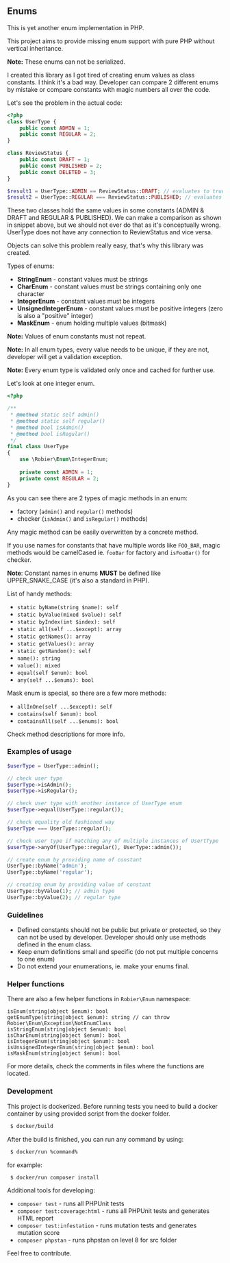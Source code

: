 Enums
-----

This is yet another enum implementation in PHP.

This project aims to provide missing enum support with pure PHP without vertical inheritance.

**Note:** These enums can not be serialized.

I created this library as I got tired of creating enum values as class constants. I think
it's a bad way. Developer can compare 2 different enums by mistake or compare constants with
magic numbers all over the code.

Let's see the problem in the actual code:
```php
<?php
class UserType {
    public const ADMIN = 1;
    public const REGULAR = 2;
}

class ReviewStatus {
    public const DRAFT = 1;
    public const PUBLISHED = 2;
    public const DELETED = 3;
}

$result1 = UserType::ADMIN == ReviewStatus::DRAFT; // evaluates to true
$result2 = UserType::REGULAR === ReviewStatus::PUBLISHED; // evaluates to true
```
These two classes hold the same values in some constants (ADMIN & DRAFT and REGULAR & PUBLISHED). We can
make a comparison as shown in snippet above, but we should not ever do that as it's conceptually wrong.
UserType does not have any connection to ReviewStatus and vice versa.

Objects can solve this problem really easy, that's why this library was created.

Types of enums:
- **StringEnum** - constant values must be strings
- **CharEnum** - constant values must be strings containing only one character
- **IntegerEnum** - constant values must be integers
- **UnsignedIntegerEnum** - constant values must be positive integers (zero is also a "positive" integer)
- **MaskEnum** - enum holding multiple values (bitmask)

**Note:** Values of enum constants must not repeat.

**Note:** In all enum types, every value needs to be unique, if they are not, developer will get a validation exception.

**Note:** Every enum type is validated only once and cached for further use.

Let's look at one integer enum.
```php
<?php

/**
 * @method static self admin()
 * @method static self regular()
 * @method bool isAdmin()
 * @method bool isRegular()
 */
final class UserType
{
    use \Robier\Enum\IntegerEnum;
    
    private const ADMIN = 1;
    private const REGULAR = 2;
}
```

As you can see there are 2 types of magic methods in an enum:
- factory (`admin()` and `regular()` methods)
- checker (`isAdmin()` and `isRegular()` methods)

Any magic method can be easily overwritten by a concrete method.

If you use names for constants that have multiple words like `FOO_BAR`, magic methods would be camelCased
ie. `fooBar` for factory and `isFooBar()` for checker.

**Note**: Constant names in enums **MUST** be defined like UPPER_SNAKE_CASE (it's also a standard in PHP).

List of handy methods:
- `static byName(string $name): self`
- `static byValue(mixed $value): self`
- `static byIndex(int $index): self`
- `static all(self ...$except): array`
- `static getNames(): array`
- `static getValues(): array`
- `static getRandom(): self`
- `name(): string`
- `value(): mixed`
- `equal(self $enum): bool`
- `any(self ...$enums): bool`

Mask enum is special, so there are a few more methods:
- `allInOne(self ...$except): self`
- `contains(self $enum): bool`
- `containsAll(self ...$enums): bool`

Check method descriptions for more info.

### Examples of usage

```php
$userType = UserType::admin();

// check user type
$userType->isAdmin();
$userType->isRegular();

// check user type with another instance of UserType enum
$userType->equal(UserType::regular());

// check equality old fashioned way
$userType === UserType::regular();

// check user type if matching any of multiple instances of UsertType
$userType->anyOf(UserType::regular(), UserType::admin());

// create enum by providing name of constant
UserType::byName('admin');
UserType::byName('regular');

// creating enum by providing value of constant
UserType::byValue(1); // admin type
UserType::byValue(2); // regular type
```

### Guidelines

- Defined constants should not be public but private or protected, so they can not be used
by developer. Developer should only use methods defined in the enum class.
- Keep enum definitions small and specific (do not put multiple concerns to one enum)
- Do not extend your enumerations, ie. make your enums final.

### Helper functions

There are also a few helper functions in `Robier\Enum` namespace:
```
isEnum(string|object $enum): bool
getEnumType(string|object $enum): string // can throw Robier\Enum\Exception\NotEnumClass
isStringEnum(string|object $enum): bool
isCharEnum(string|object $enum): bool
isIntegerEnum(string|object $enum): bool
isUnsignedIntegerEnum(string|object $enum): bool
isMaskEnum(string|object $enum): bool
```

For more details, check the comments in files where the functions are located.

### Development

This project is dockerized. 
Before running tests you need to build a docker container by using provided script from the docker folder.

```bash
 $ docker/build
```

After the build is finished, you can run any command by using:

```bash
 $ docker/run %command%
```

for example:

```bash
 $ docker/run composer install
```

Additional tools for developing:
- `composer test` - runs all PHPUnit tests
- `composer test:coverage:html` - runs all PHPUnit tests and generates HTML report
- `composer test:infestation` - runs mutation tests and generates mutation score
- `composer phpstan` - runs phpstan on level 8 for src folder

Feel free to contribute.
